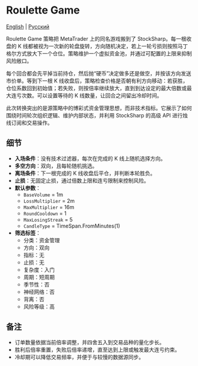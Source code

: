 # Roulette Game
[English](README.md) | [Русский](README_ru.md)

Roulette Game 策略把 MetaTrader 上的同名游戏搬到了 StockSharp。每一根收盘的 K 线都被视为一次新的轮盘旋转，方向随机决定，若上一轮亏损则按照马丁格尔方式放大下一个仓位。策略维护一个虚拟资金池，并通过可配置的上限来抑制风险敞口。

每个回合都会先平掉当前持仓，然后抛“硬币”决定做多还是做空，并按该方向发送市价单。等到下一根 K 线收盘后，策略检查价格是否朝有利方向移动：若获胜，仓位系数回到初始值；若失败，则按倍率继续放大，直到到达设定的最大倍数或最大连亏次数。可以设置等待的 K 线数量，让回合之间留出冷却时间。

此次转换突出的是源策略中的博彩式资金管理思想，而非技术指标。它展示了如何围绕时间轮次组织逻辑、维护内部状态，并利用 StockSharp 的高级 API 进行烛线订阅和交易操作。

## 细节

- **入场条件**：没有技术过滤器，每次在完成的 K 线上随机选择方向。
- **多空方向**：双向，且每轮随机挑选。
- **离场条件**：下一根完成的 K 线收盘后平仓，并判断本轮胜负。
- **止损**：无固定止损，通过倍数上限和连亏限制来控制风险。
- **默认参数**：
  - `BaseVolume` = 1m
  - `LossMultiplier` = 2m
  - `MaxMultiplier` = 16m
  - `RoundCooldown` = 1
  - `MaxLosingStreak` = 5
  - `CandleType` = TimeSpan.FromMinutes(1)
- **筛选标签**：
  - 分类：资金管理
  - 方向：双向
  - 指标：无
  - 止损：无
  - 复杂度：入门
  - 周期：短周期
  - 季节性：否
  - 神经网络：否
  - 背离：否
  - 风险等级：高

## 备注

- 订单数量依据当前倍率调整，并四舍五入到交易品种的量化步长。
- 胜利后倍率重置，失败后倍率递增，直至达到上限或触发最大连亏约束。
- 冷却期可以降低交易频率，并便于与较慢的数据源同步。
